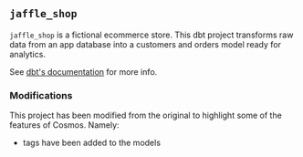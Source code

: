 ## `jaffle_shop`

`jaffle_shop` is a fictional ecommerce store. This dbt project transforms raw data from an app database into a customers and orders model ready for analytics.

See [dbt's documentation](https://github.com/dbt-labs/jaffle_shop) for more info.

### Modifications

This project has been modified from the original to highlight some of the features of Cosmos. Namely:

- tags have been added to the models
